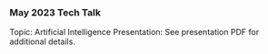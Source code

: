 ### May 2023 Tech Talk
Topic: Artificial Intelligence
Presentation: See presentation PDF for additional details.
